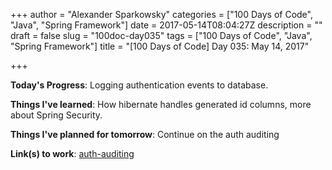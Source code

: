 +++
author = "Alexander Sparkowsky"
categories = ["100 Days of Code", "Java", "Spring Framework"]
date = 2017-05-14T08:04:27Z
description = ""
draft = false
slug = "100doc-day035"
tags = ["100 Days of Code", "Java", "Spring Framework"]
title = "[100 Days of Code] Day 035: May 14, 2017"

+++

**Today's Progress**: Logging authentication events to database.

**Things I've learned**: How hibernate handles generated id columns, more about Spring Security.

**Things I've planned for tomorrow**: Continue on the auth auditing

**Link(s) to work**: [auth-auditing](https://github.com/roamingthings/auth-auditing/commit/0048203e37854aa2ddee559df2569195b1d430db)

